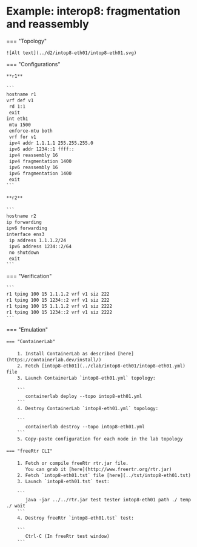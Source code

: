 # Example: interop8: fragmentation and reassembly

=== "Topology"

    ![Alt text](../d2/intop8-eth01/intop8-eth01.svg)

=== "Configurations"

    **r1**

    ```
    hostname r1
    vrf def v1
     rd 1:1
     exit
    int eth1
     mtu 1500
     enforce-mtu both
     vrf for v1
     ipv4 addr 1.1.1.1 255.255.255.0
     ipv6 addr 1234::1 ffff::
     ipv4 reassembly 16
     ipv4 fragmentation 1400
     ipv6 reassembly 16
     ipv6 fragmentation 1400
     exit
    ```

    **r2**

    ```
    hostname r2
    ip forwarding
    ipv6 forwarding
    interface ens3
     ip address 1.1.1.2/24
     ipv6 address 1234::2/64
     no shutdown
     exit
    ```

=== "Verification"

    ```
    r1 tping 100 15 1.1.1.2 vrf v1 siz 222
    r1 tping 100 15 1234::2 vrf v1 siz 222
    r1 tping 100 15 1.1.1.2 vrf v1 siz 2222
    r1 tping 100 15 1234::2 vrf v1 siz 2222
    ```

=== "Emulation"

    === "ContainerLab"

        1. Install ContainerLab as described [here](https://containerlab.dev/install/)  
        2. Fetch [intop8-eth01](../clab/intop8-eth01/intop8-eth01.yml) file  
        3. Launch ContainerLab `intop8-eth01.yml` topology:  

        ```
           containerlab deploy --topo intop8-eth01.yml  
        ```
        4. Destroy ContainerLab `intop8-eth01.yml` topology:  

        ```
           containerlab destroy --topo intop8-eth01.yml  
        ```
        5. Copy-paste configuration for each node in the lab topology

    === "freeRtr CLI"

        1. Fetch or compile freeRtr rtr.jar file.  
           You can grab it [here](http://www.freertr.org/rtr.jar)  
        2. Fetch `intop8-eth01.tst` file [here](../tst/intop8-eth01.tst)  
        3. Launch `intop8-eth01.tst` test:  

        ```
           java -jar ../../rtr.jar test tester intop8-eth01 path ./ temp ./ wait
        ```
        4. Destroy freeRtr `intop8-eth01.tst` test:  

        ```
           Ctrl-C (In freeRtr test window)
        ```

